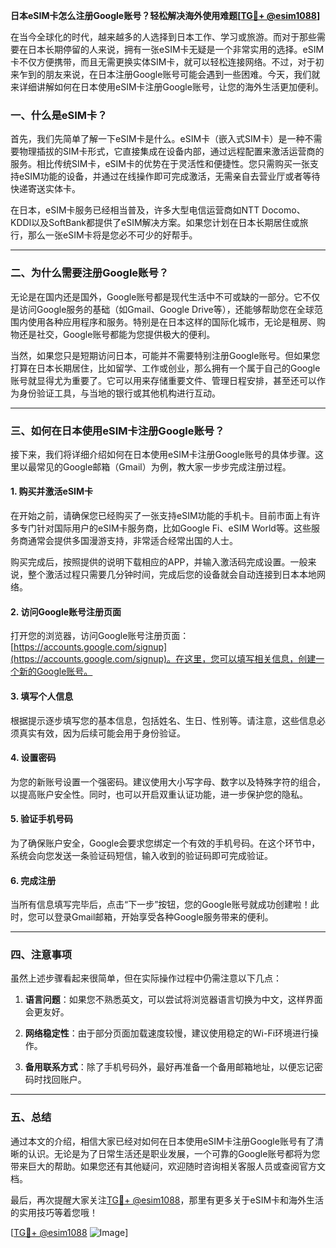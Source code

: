 **日本eSIM卡怎么注册Google账号？轻松解决海外使用难题[[TG💪+ @esim1088](https://t.me/s/esim1088)]**

在当今全球化的时代，越来越多的人选择到日本工作、学习或旅游。而对于那些需要在日本长期停留的人来说，拥有一张eSIM卡无疑是一个非常实用的选择。eSIM卡不仅方便携带，而且无需更换实体SIM卡，就可以轻松连接网络。不过，对于初来乍到的朋友来说，在日本注册Google账号可能会遇到一些困难。今天，我们就来详细讲解如何在日本使用eSIM卡注册Google账号，让您的海外生活更加便利。

### 一、什么是eSIM卡？

首先，我们先简单了解一下eSIM卡是什么。eSIM卡（嵌入式SIM卡）是一种不需要物理插拔的SIM卡形式，它直接集成在设备内部，通过远程配置来激活运营商的服务。相比传统SIM卡，eSIM卡的优势在于灵活性和便捷性。您只需购买一张支持eSIM功能的设备，并通过在线操作即可完成激活，无需亲自去营业厅或者等待快递寄送实体卡。

在日本，eSIM卡服务已经相当普及，许多大型电信运营商如NTT Docomo、KDDI以及SoftBank都提供了eSIM解决方案。如果您计划在日本长期居住或旅行，那么一张eSIM卡将是您必不可少的好帮手。

---

### 二、为什么需要注册Google账号？

无论是在国内还是国外，Google账号都是现代生活中不可或缺的一部分。它不仅是访问Google服务的基础（如Gmail、Google Drive等），还能够帮助您在全球范围内使用各种应用程序和服务。特别是在日本这样的国际化城市，无论是租房、购物还是社交，Google账号都能为您提供极大的便利。

当然，如果您只是短期访问日本，可能并不需要特别注册Google账号。但如果您打算在日本长期居住，比如留学、工作或创业，那么拥有一个属于自己的Google账号就显得尤为重要了。它可以用来存储重要文件、管理日程安排，甚至还可以作为身份验证工具，与当地的银行或其他机构进行互动。

---

### 三、如何在日本使用eSIM卡注册Google账号？

接下来，我们将详细介绍如何在日本使用eSIM卡注册Google账号的具体步骤。这里以最常见的Google邮箱（Gmail）为例，教大家一步步完成注册过程。

#### 1. 购买并激活eSIM卡

在开始之前，请确保您已经购买了一张支持eSIM功能的手机卡。目前市面上有许多专门针对国际用户的eSIM卡服务商，比如Google Fi、eSIM World等。这些服务商通常会提供多国漫游支持，非常适合经常出国的人士。

购买完成后，按照提供的说明下载相应的APP，并输入激活码完成设置。一般来说，整个激活过程只需要几分钟时间，完成后您的设备就会自动连接到日本本地网络。

#### 2. 访问Google账号注册页面

打开您的浏览器，访问Google账号注册页面：[https://accounts.google.com/signup](https://accounts.google.com/signup)。在这里，您可以填写相关信息，创建一个新的Google账号。

#### 3. 填写个人信息

根据提示逐步填写您的基本信息，包括姓名、生日、性别等。请注意，这些信息必须真实有效，因为后续可能会用于身份验证。

#### 4. 设置密码

为您的新账号设置一个强密码。建议使用大小写字母、数字以及特殊字符的组合，以提高账户安全性。同时，也可以开启双重认证功能，进一步保护您的隐私。

#### 5. 验证手机号码

为了确保账户安全，Google会要求您绑定一个有效的手机号码。在这个环节中，系统会向您发送一条验证码短信，输入收到的验证码即可完成验证。

#### 6. 完成注册

当所有信息填写完毕后，点击“下一步”按钮，您的Google账号就成功创建啦！此时，您可以登录Gmail邮箱，开始享受各种Google服务带来的便利。

---

### 四、注意事项

虽然上述步骤看起来很简单，但在实际操作过程中仍需注意以下几点：

1. **语言问题**：如果您不熟悉英文，可以尝试将浏览器语言切换为中文，这样界面会更友好。
   
2. **网络稳定性**：由于部分页面加载速度较慢，建议使用稳定的Wi-Fi环境进行操作。

3. **备用联系方式**：除了手机号码外，最好再准备一个备用邮箱地址，以便忘记密码时找回账户。

---

### 五、总结

通过本文的介绍，相信大家已经对如何在日本使用eSIM卡注册Google账号有了清晰的认识。无论是为了日常生活还是职业发展，一个可靠的Google账号都将为您带来巨大的帮助。如果您还有其他疑问，欢迎随时咨询相关客服人员或查阅官方文档。

最后，再次提醒大家关注[TG💪+ @esim1088](https://t.me/s/esim1088)，那里有更多关于eSIM卡和海外生活的实用技巧等着您哦！

[[TG💪+ @esim1088](https://t.me/s/esim1088) ![Image](https://i.postimg.cc/4NQfJmqS/Snipaste-2025-05-13-00-14-12.png)]